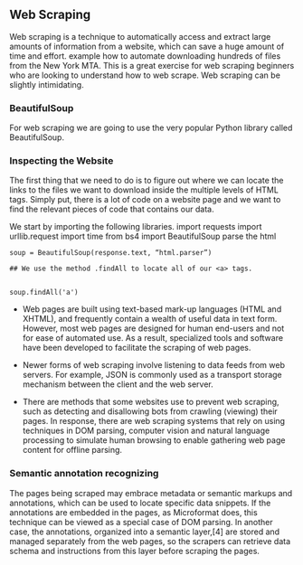 ## Web Scraping

Web scraping is a technique to automatically access and extract large amounts of information from a website, which can save a huge amount of time and effort.
example
how to automate downloading hundreds of files from the New York MTA. This is a great exercise for web scraping beginners who are looking to understand how to web scrape. Web scraping can be slightly intimidating.

### BeautifulSoup
For web scraping we are going to use the very popular Python library called BeautifulSoup.

### Inspecting the Website
The first thing that we need to do is to figure out where we can locate the links to the files we want to download inside the multiple levels of HTML tags. Simply put, there is a lot of code on a website page and we want to find the relevant pieces of code that contains our data.

We start by importing the following libraries.
import requests
import urllib.request
import time
from bs4 import BeautifulSoup
parse the html

```
soup = BeautifulSoup(response.text, “html.parser”)

## We use the method .findAll to locate all of our <a> tags.
  

soup.findAll('a') 

```


* Web pages are built using text-based mark-up languages (HTML and XHTML), and frequently contain a wealth of useful data in text form. However, most web pages are designed for human end-users and not for ease of automated use. As a result, specialized tools and software have been developed to facilitate the scraping of web pages.

* Newer forms of web scraping involve listening to data feeds from web servers. For example, JSON is commonly used as a transport storage mechanism between the client and the web server.

* There are methods that some websites use to prevent web scraping, such as detecting and disallowing bots from crawling (viewing) their pages. In response, there are web scraping systems that rely on using techniques in DOM parsing, computer vision and natural language processing to simulate human browsing to enable gathering web page content for offline parsing.

### Semantic annotation recognizing

The pages being scraped may embrace metadata or semantic markups and annotations, which can be used to locate specific data snippets. If the annotations are embedded in the pages, as Microformat does, this technique can be viewed as a special case of DOM parsing. In another case, the annotations, organized into a semantic layer,[4] are stored and managed separately from the web pages, so the scrapers can retrieve data schema and instructions from this layer before scraping the pages.